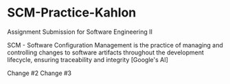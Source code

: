 # SCM-Practice-Kahlon
Assignment Submission for Software Engineering II

SCM - Software Configuration Management is the practice of managing and controlling changes to software artifacts throughout the development lifecycle, ensuring traceability and integrity [Google's AI]

Change #2
Change #3
